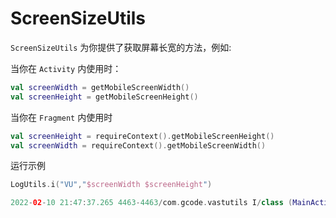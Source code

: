 # ScreenSizeUtils

`ScreenSizeUtils` 为你提供了获取屏幕长宽的方法，例如:

当你在 `Activity` 内使用时：

```kotlin
val screenWidth = getMobileScreenWidth()
val screenHeight = getMobileScreenHeight()
```

当你在 `Fragment` 内使用时

```kotlin
val screenHeight = requireContext().getMobileScreenHeight()
val screenWidth = requireContext().getMobileScreenWidth()
```

运行示例

```kotlin
LogUtils.i("VU","$screenWidth $screenHeight")

2022-02-10 21:47:37.265 4463-4463/com.gcode.vastutils I/class (MainActivity.kt:43): method: onCreate() key: VU content: 1080 2340
```